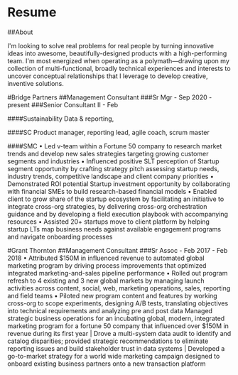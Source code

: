 # Resume

##About

I'm looking to solve real problems for real people by turning innovative ideas into awesome, beautifully-designed products with a high-performing team. I'm most energized when operating as a polymath—drawing upon my collection of multi-functional, broadly technical experiences and interests to uncover conceptual relationships that I leverage to develop creative, inventive solutions.




#Bridge Partners
##Management Consultant
###Sr Mgr - Sep 2020 - present
###Senior Consultant II - Feb

####Sustainability 
Data & reporting, 


####SC
Product manager, reporting lead, agile coach, scrum master


####SMC
• Led v-team within a Fortune 50 company to research market trends and develop new sales strategies targeting growing customer segments and industries
• Influenced positive SLT perception of Startup segment opportunity by crafting strategy pitch assessing startup needs, industry trends, competitive landscape and client company priorities
• Demonstrated ROI potential Startup investment opportunity by collaborating with financial SMEs to build research-based financial models
• Enabled client to grow share of the startup ecosystem by facilitating an initiative to integrate cross-org strategies, by delivering cross-org orchestration guidance and by developing a field execution playbook with accompanying resources
• Assisted 20+ startups move to client platform by helping startup LTs map business needs against available engagement programs and navigate onboarding processes

#Grant Thornton
##Management Consultant
###Sr Assoc - Feb 2017 - Feb 2018
• Attributed $150M in influenced revenue to automated global marketing program by driving process improvements that optimized integrated marketing-and-sales pipeline performance
• Rolled out program refresh to 4 existing and 3 new global markets by managing launch activities across content, social, web, marketing operations, sales, reporting and field teams
• Piloted new program content and features by working cross-org to scope experiments, designing A/B tests, translating objectives into technical requirements and analyzing pre and post data
 Managed strategic business operations for an incubating global, modern, integrated marketing program for a fortune 50 company that influenced over $150M in revenue during its first year
| Drove a multi-system data audit to identify and catalog disparities; provided strategic recommendations to eliminate reporting issues and build stakeholder trust in data systems
| Developed a go-to-market strategy for a world wide marketing campaign designed to onboard existing business partners onto a new transaction platform
